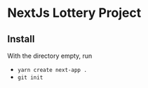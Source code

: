 # NextJs Lottery Project

## Install

With the directory empty, run

- `yarn create next-app .`
- `git init`
